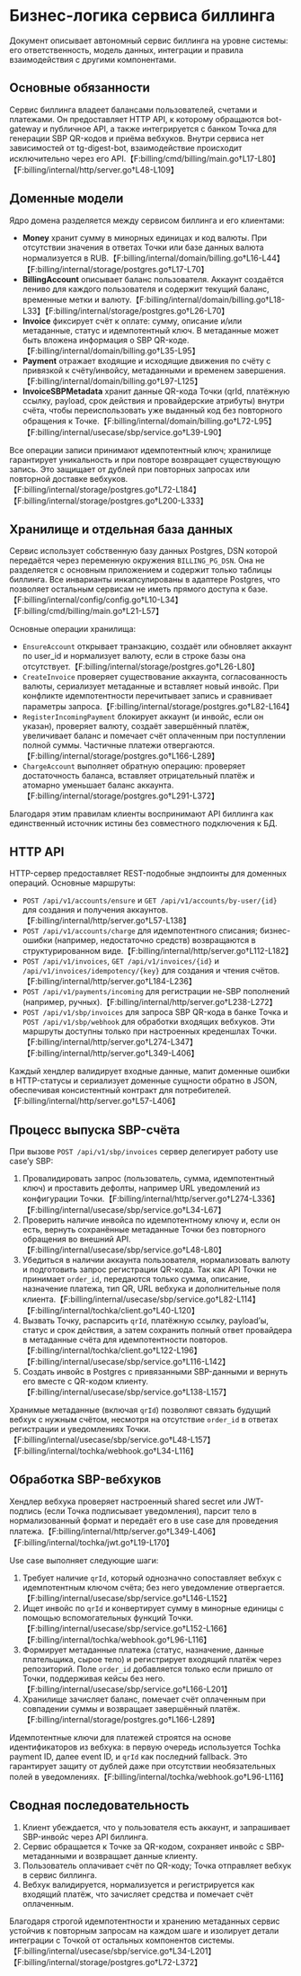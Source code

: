 # Бизнес-логика сервиса биллинга

Документ описывает автономный сервис биллинга на уровне системы: его ответственность, модель данных, интеграции и правила взаимодействия с другими компонентами.

## Основные обязанности

Сервис биллинга владеет балансами пользователей, счетами и платежами. Он предоставляет HTTP API, к которому обращаются bot-gateway и публичное API, а также интегрируется с банком Точка для генерации SBP QR-кодов и приёма вебхуков. Внутри сервиса нет зависимостей от tg-digest-bot, взаимодействие происходит исключительно через его API.【F:billing/cmd/billing/main.go†L17-L80】【F:billing/internal/http/server.go†L48-L109】

## Доменные модели

Ядро домена разделяется между сервисом биллинга и его клиентами:

- **Money** хранит сумму в минорных единицах и код валюты. При отсутствии значения в ответах Точки или базе данных валюта нормализуется в RUB.【F:billing/internal/domain/billing.go†L16-L44】【F:billing/internal/storage/postgres.go†L17-L70】
- **BillingAccount** описывает баланс пользователя. Аккаунт создаётся лениво для каждого пользователя и содержит текущий баланс, временные метки и валюту.【F:billing/internal/domain/billing.go†L18-L33】【F:billing/internal/storage/postgres.go†L26-L70】
- **Invoice** фиксирует счёт к оплате: сумму, описание и/или метаданные, статус и идемпотентный ключ. В метаданные может быть вложена информация о SBP QR-коде.【F:billing/internal/domain/billing.go†L35-L95】
- **Payment** отражает входящие и исходящие движения по счёту с привязкой к счёту/инвойсу, метаданными и временем завершения.【F:billing/internal/domain/billing.go†L97-L125】
- **InvoiceSBPMetadata** хранит данные QR-кода Точки (qrId, платёжную ссылку, payload, срок действия и провайдерские атрибуты) внутри счёта, чтобы переиспользовать уже выданный код без повторного обращения к Точке.【F:billing/internal/domain/billing.go†L72-L95】【F:billing/internal/usecase/sbp/service.go†L39-L90】

Все операции записи принимают идемпотентный ключ; хранилище гарантирует уникальность и при повторе возвращает существующую запись. Это защищает от дублей при повторных запросах или повторной доставке вебхуков.【F:billing/internal/storage/postgres.go†L72-L184】【F:billing/internal/storage/postgres.go†L200-L333】

## Хранилище и отдельная база данных

Сервис использует собственную базу данных Postgres, DSN которой передаётся через переменную окружения `BILLING_PG_DSN`. Она не разделяется с основным приложением и содержит только таблицы биллинга. Все инварианты инкапсулированы в адаптере Postgres, что позволяет остальным сервисам не иметь прямого доступа к базе.【F:billing/internal/config/config.go†L10-L34】【F:billing/cmd/billing/main.go†L21-L57】

Основные операции хранилища:

- `EnsureAccount` открывает транзакцию, создаёт или обновляет аккаунт по user_id и нормализует валюту, если в строке базы она отсутствует.【F:billing/internal/storage/postgres.go†L26-L80】
- `CreateInvoice` проверяет существование аккаунта, согласованность валюты, сериализует метаданные и вставляет новый инвойс. При конфликте идемпотентности перечитывает запись и сравнивает параметры запроса.【F:billing/internal/storage/postgres.go†L82-L164】
- `RegisterIncomingPayment` блокирует аккаунт (и инвойс, если он указан), проверяет валюту, создаёт завершённый платёж, увеличивает баланс и помечает счёт оплаченным при поступлении полной суммы. Частичные платежи отвергаются.【F:billing/internal/storage/postgres.go†L166-L289】
- `ChargeAccount` выполняет обратную операцию: проверяет достаточность баланса, вставляет отрицательный платёж и атомарно уменьшает баланс аккаунта.【F:billing/internal/storage/postgres.go†L291-L372】

Благодаря этим правилам клиенты воспринимают API биллинга как единственный источник истины без совместного подключения к БД.

## HTTP API

HTTP-сервер предоставляет REST-подобные эндпоинты для доменных операций. Основные маршруты:

- `POST /api/v1/accounts/ensure` и `GET /api/v1/accounts/by-user/{id}` для создания и получения аккаунтов.【F:billing/internal/http/server.go†L57-L138】
- `POST /api/v1/accounts/charge` для идемпотентного списания; бизнес-ошибки (например, недостаточно средств) возвращаются в структурированном виде.【F:billing/internal/http/server.go†L112-L182】
- `POST /api/v1/invoices`, `GET /api/v1/invoices/{id}` и `/api/v1/invoices/idempotency/{key}` для создания и чтения счётов.【F:billing/internal/http/server.go†L184-L236】
- `POST /api/v1/payments/incoming` для регистрации не-SBP пополнений (например, ручных).【F:billing/internal/http/server.go†L238-L272】
- `POST /api/v1/sbp/invoices` для запроса SBP QR-кода в банке Точка и `POST /api/v1/sbp/webhook` для обработки входящих вебхуков. Эти маршруты доступны только при настроенных креденшлах Точки.【F:billing/internal/http/server.go†L274-L347】【F:billing/internal/http/server.go†L349-L406】

Каждый хендлер валидирует входные данные, мапит доменные ошибки в HTTP-статусы и сериализует доменные сущности обратно в JSON, обеспечивая консистентный контракт для потребителей.【F:billing/internal/http/server.go†L57-L406】

## Процесс выпуска SBP-счёта

При вызове `POST /api/v1/sbp/invoices` сервер делегирует работу use case’у SBP:

1. Провалидировать запрос (пользователь, сумма, идемпотентный ключ) и проставить дефолты, например URL уведомлений из конфигурации Точки.【F:billing/internal/http/server.go†L274-L336】【F:billing/internal/usecase/sbp/service.go†L34-L67】
2. Проверить наличие инвойса по идемпотентному ключу и, если он есть, вернуть сохранённые метаданные Точки без повторного обращения во внешний API.【F:billing/internal/usecase/sbp/service.go†L48-L80】
3. Убедиться в наличии аккаунта пользователя, нормализовать валюту и подготовить запрос регистрации QR-кода. Так как API Точки не принимает `order_id`, передаются только сумма, описание, назначение платежа, тип QR, URL вебхука и дополнительные поля клиента.【F:billing/internal/usecase/sbp/service.go†L82-L114】【F:billing/internal/tochka/client.go†L40-L120】
4. Вызвать Точку, распарсить `qrId`, платёжную ссылку, payload’ы, статус и срок действия, а затем сохранить полный ответ провайдера в метаданные счёта для идемпотентности повторов.【F:billing/internal/tochka/client.go†L122-L196】【F:billing/internal/usecase/sbp/service.go†L116-L142】
5. Создать инвойс в Postgres с привязанными SBP-данными и вернуть его вместе с QR-кодом клиенту.【F:billing/internal/usecase/sbp/service.go†L138-L157】

Хранимые метаданные (включая `qrId`) позволяют связать будущий вебхук с нужным счётом, несмотря на отсутствие `order_id` в ответах регистрации и уведомлениях Точки.【F:billing/internal/usecase/sbp/service.go†L48-L157】【F:billing/internal/tochka/webhook.go†L34-L116】

## Обработка SBP-вебхуков

Хендлер вебхука проверяет настроенный shared secret или JWT-подпись (если Точка подписывает уведомления), парсит тело в нормализованный формат и передаёт его в use case для проведения платежа.【F:billing/internal/http/server.go†L349-L406】【F:billing/internal/tochka/jwt.go†L19-L170】

Use case выполняет следующие шаги:

1. Требует наличие `qrId`, который однозначно сопоставляет вебхук с идемпотентным ключом счёта; без него уведомление отвергается.【F:billing/internal/usecase/sbp/service.go†L146-L152】
2. Ищет инвойс по `qrId` и конвертирует сумму в минорные единицы с помощью вспомогательных функций Точки.【F:billing/internal/usecase/sbp/service.go†L152-L166】【F:billing/internal/tochka/webhook.go†L96-L116】
3. Формирует метаданные платежа (статус, назначение, данные плательщика, сырое тело) и регистрирует входящий платёж через репозиторий. Поле `order_id` добавляется только если пришло от Точки, поддерживая кейсы без него.【F:billing/internal/usecase/sbp/service.go†L166-L201】
4. Хранилище зачисляет баланс, помечает счёт оплаченным при совпадении суммы и возвращает завершённый платёж.【F:billing/internal/storage/postgres.go†L166-L289】

Идемпотентные ключи для платежей строятся на основе идентификаторов из вебхука: в первую очередь используется Tochka payment ID, далее event ID, и `qrId` как последний fallback. Это гарантирует защиту от дублей даже при отсутствии необязательных полей в уведомлениях.【F:billing/internal/tochka/webhook.go†L96-L116】

## Сводная последовательность

1. Клиент убеждается, что у пользователя есть аккаунт, и запрашивает SBP-инвойс через API биллинга.
2. Сервис обращается к Точке за QR-кодом, сохраняет инвойс с SBP-метаданными и возвращает данные клиенту.
3. Пользователь оплачивает счёт по QR-коду; Точка отправляет вебхук в сервис биллинга.
4. Вебхук валидируется, нормализуется и регистрируется как входящий платёж, что зачисляет средства и помечает счёт оплаченным.

Благодаря строгой идемпотентности и хранению метаданных сервис устойчив к повторным запросам на каждом шаге и изолирует детали интеграции с Точкой от остальных компонентов системы.【F:billing/internal/usecase/sbp/service.go†L34-L201】【F:billing/internal/storage/postgres.go†L72-L372】
